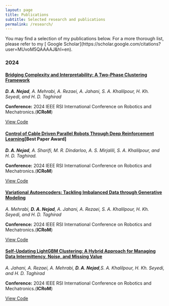 ```yaml
---
layout: page
title: Publications
subtitle: Selected research and publications
permalink: /research/
---
```


<div class="pretty-links">

<div class="lead lead-about">You may find a selection of my publications below. For a more thorough list, please refer to my [<i class="fa fa-flask"></i>
 Google Scholar](https://scholar.google.com/citations?user=MUvoM5QAAAAJ&hl=en).
</div>


### 2024
<div class="grid">
  <h4><i class="fa fa-file-text-o"></i> <a href="https://drive.google.com/file/d/1qRP7lO36Iukx45g4FLJJLihxLKWI_sjP/view">Bridging Complexity and Interpretability: A Two‑Phase Clustering Framework</a></h4>
  <p><em><strong>D. A. Nejad</strong>, A. Mehrabi, A. Rezaei, A. Jahani, S. A. Khalilpour, H. Kh. Seyedi, and H. D. Taghirad</em></p>
  <p><strong>Conference:</strong> 2024 IEEE RSI International Conference on Robotics and Mechatronics.(<strong>ICRoM</strong>)</p>
  <a href="https://github.com/MohammadrezaDindarloo/ARASFactorSLAC" class="btn"><i class="fa fa-github-square"></i> View Code</a>
</div>

<div class="grid">
  <h4><i class="fa fa-file-text-o"></i> <a href="https://drive.google.com/file/d/1qRP7lO36Iukx45g4FLJJLihxLKWI_sjP/view">Control of Cable Driven Parallel Robots Through Deep Reinforcement Learning</a>[Best Paper Award]</h4>
  <p><em><strong>D. A. Nejad</strong>, A. Sharifi, M. R. Dindarloo, A. S. Mirjalili, S. A. Khalilpour, and H. D. Taghirad.</em></p>
  <p><strong>Conference:</strong> 2024 IEEE RSI International Conference on Robotics and Mechatronics.(<strong>ICRoM</strong>)</p>
  <a href="https://github.com/DanialNejad/CDPR_RL" class="btn"><i class="fa fa-github-square"></i> View Code</a>
</div>

<div class="grid">
  <h4><i class="fa fa-file-text-o"></i> <a href="https://drive.google.com/file/d/1qRP7lO36Iukx45g4FLJJLihxLKWI_sjP/view">Variational Autoencoders: Tackling Imbalanced Data through Generative Modeling</a></h4>
  <p><em>A. Mehrabi, <strong>D. A. Nejad</strong>, A. Jahani, A. Rezaei, S. A. Khalilpour, H. Kh. Seyedi, and H. D. Taghirad</em></p>
  <p><strong>Conference:</strong> 2024 IEEE RSI International Conference on Robotics and Mechatronics.(<strong>ICRoM</strong>)</p>
  <a href="https://github.com/MohammadrezaDindarloo/ARASFactorSLAC" class="btn"><i class="fa fa-github-square"></i> View Code</a>
</div>

<div class="grid">
  <h4><i class="fa fa-file-text-o"></i> <a href="https://drive.google.com/file/d/1qRP7lO36Iukx45g4FLJJLihxLKWI_sjP/view">Self‑Updating LightGBM Clustering: A Hybrid Approach for Managing Data Intermittency, Noise, and Missing Value</a></h4>
  <p><em>A. Jahani, A. Rezaei, A. Mehrabi, <strong>D. A. Nejad</strong>,S. A. Khalilpour, H. Kh. Seyedi, and H. D. Taghirad</em></p>
  <p><strong>Conference:</strong> 2024 IEEE RSI International Conference on Robotics and Mechatronics.(<strong>ICRoM</strong>)</p>
  <a href="https://github.com/MohammadrezaDindarloo/ARASFactorSLAC" class="btn"><i class="fa fa-github-square"></i> View Code</a>
</div>



